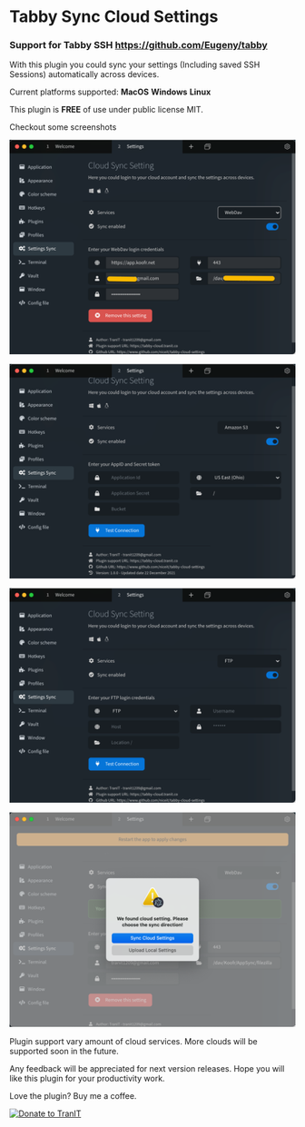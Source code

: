 # Tabby Sync Cloud Settings

### Support for Tabby SSH https://github.com/Eugeny/tabby

With this plugin you could sync your settings (Including saved SSH Sessions) automatically across devices.

Current platforms supported: **MacOS** **Windows** **Linux**

This plugin is **FREE** of use under public license MIT.

Checkout some screenshots

![](./screenshots/2021-08-07_11-12-03.png)

![](./screenshots/2021-08-07_11-14-51.png)

![](./screenshots/2021-08-07_11-52-28.png)

![](./screenshots/2021-08-07_11-53-34.png)

Plugin support vary amount of cloud services. More clouds will be supported soon in the future.

Any feedback will be appreciated for next version releases.
Hope you will like this plugin for your productivity work.

Love the plugin? Buy me a coffee.

[![Donate to TranIT](https://tranit.co/donate-tranit.png)](https://donorbox.org/tabby-cloud-sync-settings-donation)
